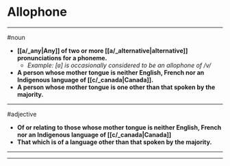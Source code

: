 # Allophone
---
#noun
- **[[a/_any|Any]] of two or more [[a/_alternative|alternative]] pronunciations for a phoneme.**
	- _Example: [ʋ] is occasionally considered to be an allophone of /v/_
- **A person whose mother tongue is neither English, French nor an Indigenous language of [[c/_canada|Canada]].**
- **A person whose mother tongue is one other than that spoken by the majority.**
---
#adjective
- **Of or relating to those whose mother tongue is neither English, French nor an Indigenous language of [[c/_canada|Canada]]**
- **That which is of a language other than that spoken by the majority.**
---
---
